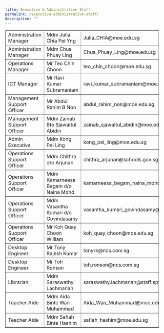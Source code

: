 ```yaml
---
title: Executive & Administrative Staff
permalink: /executive-administrative-staff/
description: ""
---
```


<table border="1">
<tbody>
<tr>
<td>Administration Manager</td>
<td>Mdm Julia Chia Pei Yng</td>
<td>Julia_CHIA@moe.edu.sg</td>
</tr>
<tr>
<td>Administration Manager</td>
<td>Mdm Chua Phuay Ling</td>
<td>Chua_Phuay_Ling@moe.edu.sg</td>
</tr>
<tr>
<td>Operations Manager</td>
<td>Mr Teo Chin Choon</td>
<td>teo_chin_choon@moe.edu.sg</td>
</tr>
<tr>
<td>ICT Manager</td>
<td>Mr Ravi Kumar Subramaniam</td>
<td>ravi_kumar_subramaniam@moe.edu.sg</td>
</tr>
<tr>
<td>Management Support Officer</td>
<td>Mr Abdul Rahim B Non</td>
<td>abdul_rahim_non@moe.edu.sg</td>
</tr>
<tr>
<td>Management Support Officer</td>
<td>Mdm Zainab Bte Sjawaltul Abidin</td>
<td>zainab_sjawaltul_abidin@moe.edu.sg</td>
</tr>
<tr>
<td>Admin Executive</td>
<td>Mdm Kong Pei Ling</td>
<td>kong_pei_ling@moe.edu.sg</td>
</tr>
<tr>
<td>Operations Support Officer&nbsp;</td>
<td>Mdm Chithra d/o Arjunan</td>
<td>chithra_arjunan@schools.gov.sg</td>
</tr>
<tr>
<td>Operations Support Officer&nbsp;</td>
<td>Mdm Kamarneesa Begam d/o Naina Mohd</td>
<td>kamarneesa_begam_naina_mohd@schools.gov.sg</td>
</tr>
<tr>
<td>Operations Support Officer&nbsp;</td>
<td>Mdm Vasantha Kumari d/o Govindasamy</td>
<td>vasantha_kumari_govindasamy@moe.edu.sg</td>
</tr>
<tr>
<td>Operations Support Officer&nbsp;</td>
<td>Mr Koh Quay Choon William</td>
<td>koh_quay_choon@moe.edu.sg</td>
</tr>
<tr>
<td>Desktop Engineer&nbsp;</td>
<td>Mr Tony Rajesh Kumar</td>
<td>tonyrk@ncs.com.sg</td>
</tr>
<tr>
<td>Desktop Engineer&nbsp;</td>
<td>Mr Toh Ronson</td>
<td>toh.ronson@ncs.com.sg</td>
</tr>
<tr>
<td>Librarian</td>
<td>Mdm Saraswathy Lachmanan</td>
<td>saraswathy.lachmanan@staff.spydus.com.sg</td>
</tr>
<tr>
<td>Teacher Aide</td>
<td>Mdm Aida Binte Wan Muhammad</td>
<td>Aida_Wan_Muhammad@moe.edu.sg</td>
</tr>
<tr>
<td>Teacher Aide</td>
<td>Mdm Safiah Binte Hashim</td>
<td>safiah_hashim@moe.edu.sg</td>
</tr>
</tbody>
</table>